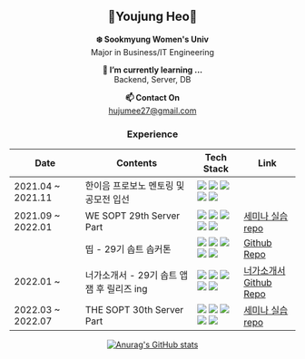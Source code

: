 <div align="center">
  
## 👻Youjung Heo👻

**❄️ Sookmyung Women's Univ**  
Major in Business/IT Engineering
  
**🌱 I’m currently learning ...**  
  Backend, Server, DB
  
**📫 Contact On**  
  hujumee27@gmail.com

### Experience
  | Date | Contents | Tech Stack | Link |
  |-----------------|--------------------------------------|----------|-------------|
  |2021.04 ~ 2021.11|한이음 프로보노 멘토링 및 공모전 입선|<img src="https://img.shields.io/badge/Python-3776AB?style=for-the-badge&logo=Python&logoColor=white"> <img src="https://img.shields.io/badge/AWS Lambda-FF9900?style=for-the-badge&logo=AWS Lambda&logoColor=white"> <img src="https://img.shields.io/badge/AWS Amplify-FF9900?style=for-the-badge&logo=AWS Amplify&logoColor=white"> </br><img src="https://img.shields.io/badge/Kotlin-7F52FF?style=for-the-badge&logo=Kotlin&logoColor=white"> <img src="https://img.shields.io/badge/Android-3DDC84?style=for-the-badge&logo=Android&logoColor=white">||
  |2021.09 ~ 2022.01|WE SOPT 29th Server Part|<img src="https://img.shields.io/badge/JavaScript-F7DF1E?style=for-the-badge&logo=JavaScript&logoColor=white"> <img src="https://img.shields.io/badge/Node.js-339933?style=for-the-badge&logo=Node.js&logoColor=white"> <img src="https://img.shields.io/badge/Express-000000?style=for-the-badge&logo=Express&logoColor=white"></br><img src="https://img.shields.io/badge/Firebase-FFCA28?style=for-the-badge&logo=Firebase&logoColor=white"> <img src="https://img.shields.io/badge/PostgreSQL-4169E1?style=for-the-badge&logo=PostgreSQL&logoColor=white">|[세미나 실습 repo](https://github.com/WE-SOPT-29-SERVER/Yoojung-Heo)|
  ||띱 - 29기 솝트 솝커톤|<img src="https://img.shields.io/badge/JavaScript-F7DF1E?style=for-the-badge&logo=JavaScript&logoColor=white"> <img src="https://img.shields.io/badge/Node.js-339933?style=for-the-badge&logo=Node.js&logoColor=white"> <img src="https://img.shields.io/badge/Express-000000?style=for-the-badge&logo=Express&logoColor=white"></br><img src="https://img.shields.io/badge/Firebase-FFCA28?style=for-the-badge&logo=Firebase&logoColor=white"> <img src="https://img.shields.io/badge/PostgreSQL-4169E1?style=for-the-badge&logo=PostgreSQL&logoColor=white">|[Github Repo](https://github.com/29th-sopkathon-ddip/ddip-server)|
  |2022.01 ~ |너가소개서 - 29기 솝트 앱잼 후 릴리즈 ing|<img src="https://img.shields.io/badge/JavaScript-F7DF1E?style=for-the-badge&logo=JavaScript&logoColor=white"> <img src="https://img.shields.io/badge/Node.js-339933?style=for-the-badge&logo=Node.js&logoColor=white"> <img src="https://img.shields.io/badge/Express-000000?style=for-the-badge&logo=Express&logoColor=white"></br><img src="https://img.shields.io/badge/Firebase-FFCA28?style=for-the-badge&logo=Firebase&logoColor=white"> <img src="https://img.shields.io/badge/PostgreSQL-4169E1?style=for-the-badge&logo=PostgreSQL&logoColor=white">|[너가소개서](https://www.neogasogaeseo.com/)</br>[Github Repo](https://github.com/Neogasogaeseo/Naega-Server)|
  |2022.03 ~ 2022.07|THE SOPT 30th Server Part|<img src="https://img.shields.io/badge/TypeScript-3178C6?style=for-the-badge&logo=TypeScript&logoColor=white"> <img src="https://img.shields.io/badge/Node.js-339933?style=for-the-badge&logo=Node.js&logoColor=white"> <img src="https://img.shields.io/badge/Express-000000?style=for-the-badge&logo=Express&logoColor=white"></br><img src="https://img.shields.io/badge/AWS-232F3E?style=for-the-badge&logo=Amazon AWS&logoColor=white"> <img src="https://img.shields.io/badge/MongoDB-47A248?style=for-the-badge&logo=MongoDB&logoColor=white">|[세미나 실습 repo](https://github.com/30th-THE-SOPT-Server-Part/YuJung)|


[![Anurag's GitHub stats](https://github-readme-stats.vercel.app/api?username=hujumee)](https://github.com/hujumee/github-readme-stats)

<!--
**hujumee/hujumee** is a ✨ _special_ ✨ repository because its `README.md` (this file) appears on your GitHub profile.

Here are some ideas to get you started:
🥑
- 🔭 I’m currently working on ...
- 🌱 I’m currently learning ...
- 👯 I’m looking to collaborate on ...
- 🤔 I’m looking for help with ...
- 💬 Ask me about ...
- 📫 How to reach me: ...
- 😄 Pronouns: ...
- ⚡ Fun fact: ...
-->

